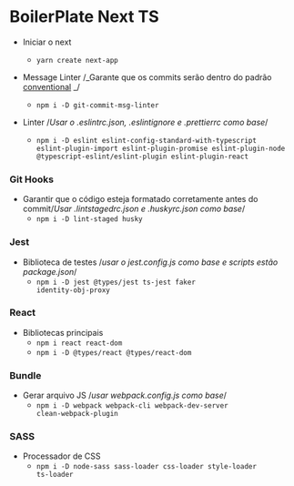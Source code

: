 # BoilerPlate Next TS

- Iniciar o next

  - <code>yarn create next-app</code>

- Message Linter /_Garante que os commits serão dentro do padrão [conventional](https://www.conventionalcommits.org/en/v1.0.0/#specification) _/

  - <code>npm i -D git-commit-msg-linter</code>

- Linter /_Usar o .eslintrc.json, .eslintignore e .prettierrc como base_/
  - <code>npm i -D eslint eslint-config-standard-with-typescript eslint-plugin-import eslint-plugin-promise eslint-plugin-node @typescript-eslint/eslint-plugin eslint-plugin-react</code>

### Git Hooks

- Garantir que o código esteja formatado corretamente antes do commit/_Usar .lintstagedrc.json e .huskyrc.json como base_/
  - <code>npm i -D lint-staged husky</code>

### Jest

- Biblioteca de testes /_usar o jest.config.js como base e scripts estão package.json_/
  - <code>npm i -D jest @types/jest ts-jest faker identity-obj-proxy</code>

### React

- Bibliotecas principais
  - <code>npm i react react-dom</code>
  - <code>npm i -D @types/react @types/react-dom</code>

### Bundle

- Gerar arquivo JS /_usar webpack.config.js como base_/
  - <code>npm i -D webpack webpack-cli webpack-dev-server clean-webpack-plugin</code>

### SASS

- Processador de CSS
  - <code>npm i -D node-sass sass-loader css-loader style-loader ts-loader</code>
